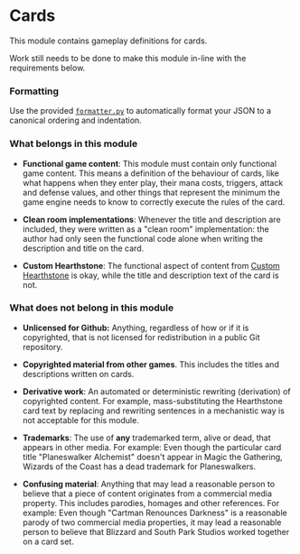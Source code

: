 # Cards

This module contains gameplay definitions for cards.

Work still needs to be done to make this module in-line with the requirements below.

### Formatting

Use the provided <code>[formatter.py](formatter.py)</code> to automatically format your JSON to a canonical ordering and indentation.

### What belongs in this module

 - **Functional game content**: This module must contain only functional game content. This means a definition of the behaviour of cards, like what happens when they enter play, their mana costs, triggers, attack and defense values, and other things that represent the minimum the game engine needs to know to correctly execute the rules of the card.

 - **Clean room implementations**: Whenever the title and description are included, they were written as a "clean room" implementation: the author had only seen the functional code alone when writing the description and title on the card.

 - **Custom Hearthstone**: The functional aspect of content from [Custom Hearthstone](https://www.reddit.com/r/customhearthstone/) is okay, while the title and description text of the card is not.

### What does not belong in this module

 - **Unlicensed for Github:** Anything, regardless of how or if it is copyrighted, that is not licensed for redistribution in a public Git repository.

 - **Copyrighted material from other games**. This includes the titles and descriptions written on cards.
 
 - **Derivative work**: An automated or deterministic rewriting (derivation) of copyrighted content. For example, mass-substituting the Hearthstone card text by replacing and rewriting sentences in a mechanistic way is not acceptable for this module.
 
 - **Trademarks**: The use of **any** trademarked term, alive or dead, that appears in other media. For example: Even though the particular card title "Planeswalker Alchemist" doesn't appear in Magic the Gathering, Wizards of the Coast has a dead trademark for Planeswalkers.

 - **Confusing material**: Anything that may lead a reasonable person to believe that a piece of content originates from a commercial media property. This includes parodies, homages and other references. For example: Even though "Cartman Renounces Darkness" is a reasonable parody of two commercial media properties, it may lead a reasonable person to believe that Blizzard and South Park Studios worked together on a card set.